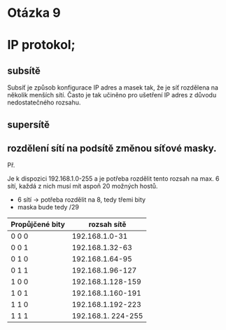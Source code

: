 # Otázka 9

# IP protokol;

##  subsítě 

Subsíť je způsob konfigurace IP adres a masek tak, že je síť rozdělena na několik menších sítí. Často je tak učiněno pro ušetření IP adres z důvodu nedostatečného rozsahu.

## supersítě

## rozdělení sítí na podsítě změnou síťové masky.

Př.

Je k dispozici 192.168.1.0-255 a je potřeba rozdělit tento rozsah na max. 6 sítí, každá z nich musí mít aspoň 20 možných hostů.

- 6 sítí -> potřeba rozdělit na 8, tedy třemi bity
- maska bude tedy /29

| Propůjčené bity | rozsah sítě |
| --- | --- |
| 0 0 0 | 192.168.1.0-31 |
| 0 0 1 | 192.168.1.32-63 |
| 0 1 0 | 192.168.1.64-95 |
| 0 1 1 | 192.168.1.96-127 |
| 1 0 0 | 192.168.1.128-159 |
| 1 0 1 | 192.168.1.160-191 |
| 1 1 0 | 192.168.1.192-223 |
| 1 1 1 | 192.168.1. 224-255 |